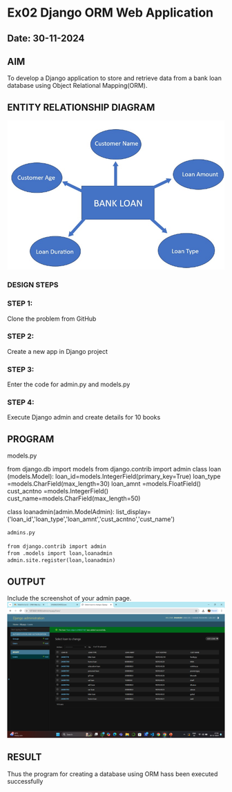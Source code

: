 # Ex02 Django ORM Web Application
## Date: 30-11-2024

## AIM
To develop a Django application to store and retrieve data from a bank loan database using Object Relational Mapping(ORM).

## ENTITY RELATIONSHIP DIAGRAM

![alt text](387142076-e852e084-3662-49ad-8a24-eccc044006a4-1.jpg)

### DESIGN STEPS

### STEP 1:
Clone the problem from GitHub

### STEP 2:
Create a new app in Django project

### STEP 3:
Enter the code for admin.py and models.py

### STEP 4:
Execute Django admin and create details for 10 books

## PROGRAM

models.py

from django.db import models
from django.contrib import admin
class loan (models.Model):
    loan_id=models.IntegerField(primary_key=True)
    loan_type =models.CharField(max_length=30)
    loan_amnt =models.FloatField()
    cust_acntno =models.IntegerField()
    cust_name=models.CharField(max_length=50)
 
class loanadmin(admin.ModelAdmin):
    list_display=('loan_id','loan_type','loan_amnt','cust_acntno','cust_name')

    admins.py

    from django.contrib import admin
    from .models import loan,loanadmin
    admin.site.register(loan,loanadmin)


## OUTPUT

Include the screenshot of your admin page.
![alt text](<Screenshot (16).png>)

## RESULT
Thus the program for creating a database using ORM hass been executed successfully
